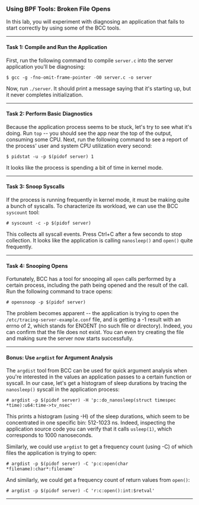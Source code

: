 ### Using BPF Tools: Broken File Opens

In this lab, you will experiment with diagnosing an application that fails to start correctly by using some of the BCC tools.

- - -

#### Task 1: Compile and Run the Application

First, run the following command to compile `server.c` into the server application you'll be diagnosing:

```
$ gcc -g -fno-omit-frame-pointer -O0 server.c -o server
```

Now, run `./server`. It should print a message saying that it's starting up, but it never completes initialization.

- - -

#### Task 2: Perform Basic Diagnostics

Because the application process seems to be stuck, let's try to see what it's doing. Run `top` -- you should see the app near the top of the output, consuming some CPU. Next, run the following command to see a report of the process' user and system CPU utilization every second: 

```
$ pidstat -u -p $(pidof server) 1
```

It looks like the process is spending a bit of time in kernel mode.

- - -

#### Task 3: Snoop Syscalls

If the process is running frequently in kernel mode, it must be making quite a bunch of syscalls. To characterize its workload, we can use the BCC `syscount` tool:

```
# syscount -c -p $(pidof server)
```

This collects all syscall events. Press Ctrl+C after a few seconds to stop collection. It looks like the application is calling `nanosleep()` and `open()` quite frequently.

- - -

#### Task 4: Snooping Opens

Fortunately, BCC has a tool for snooping all `open` calls performed by a certain process, including the path being opened and the result of the call. Run the following command to trace opens:

```
# opensnoop -p $(pidof server)
```

The problem becomes apparent -- the application is trying to open the `/etc/tracing-server-example.conf` file, and is getting a -1 result with an errno of 2, which stands for ENOENT (no such file or directory). Indeed, you can confirm that the file does not exist. You can even try creating the file and making sure the server now starts successfully.

- - -

#### Bonus: Use `argdist` for Argument Analysis

The `argdist` tool from BCC can be used for quick argument analysis when you're interested in the values an application passes to a certain function or syscall. In our case, let's get a histogram of sleep durations by tracing the `nanosleep()` syscall in the application process:

```
# argdist -p $(pidof server) -H 'p::do_nanosleep(struct timespec *time):u64:time->tv_nsec'
```

This prints a histogram (using -H) of the sleep durations, which seem to be concentrated in one specific bin: 512-1023 ns. Indeed, inspecting the application source code you can verify that it calls `usleep(1)`, which corresponds to 1000 nanoseconds.

Similarly, we could use `argdist` to get a frequency count (using -C) of which files the application is trying to open:

```
# argdist -p $(pidof server) -C 'p:c:open(char *filename):char*:filename'
```

And similarly, we could get a frequency count of return values from `open()`:

```
# argdist -p $(pidof server) -C 'r:c:open():int:$retval'
```

- - -
